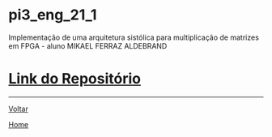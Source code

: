 # pi3\_eng\_21\_1

Implementação de uma arquitetura sistólica para multiplicação de matrizes em FPGA - aluno MIKAEL FERRAZ ALDEBRAND

# [Link do Repositório](https://github.com/LPAE/pi3_eng_21_1)

---
[Voltar](./../)

[Home](https://lpae.github.io/)
